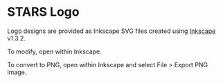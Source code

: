 # STARS Logo

Logo designs are provided as Inkscape SVG files created using [Inkscape](https://inkscape.org/) v1.3.2.

To modify, open within Inkscape.

To convert to PNG, open within Inkscape and select File > Export PNG image.